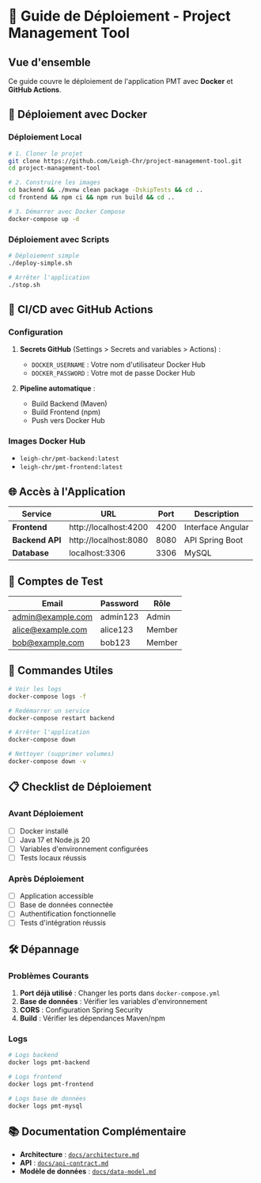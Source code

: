 # 🚀 Guide de Déploiement - Project Management Tool

## Vue d'ensemble

Ce guide couvre le déploiement de l'application PMT avec **Docker** et **GitHub Actions**.

## 🐳 Déploiement avec Docker

### Déploiement Local

```bash
# 1. Cloner le projet
git clone https://github.com/Leigh-Chr/project-management-tool.git
cd project-management-tool

# 2. Construire les images
cd backend && ./mvnw clean package -DskipTests && cd ..
cd frontend && npm ci && npm run build && cd ..

# 3. Démarrer avec Docker Compose
docker-compose up -d
```

### Déploiement avec Scripts

```bash
# Déploiement simple
./deploy-simple.sh

# Arrêter l'application
./stop.sh
```

## 🔄 CI/CD avec GitHub Actions

### Configuration

1. **Secrets GitHub** (Settings > Secrets and variables > Actions) :
   - `DOCKER_USERNAME` : Votre nom d'utilisateur Docker Hub
   - `DOCKER_PASSWORD` : Votre mot de passe Docker Hub

2. **Pipeline automatique** :
   - Build Backend (Maven)
   - Build Frontend (npm)
   - Push vers Docker Hub

### Images Docker Hub

- `leigh-chr/pmt-backend:latest`
- `leigh-chr/pmt-frontend:latest`

## 🌐 Accès à l'Application

| Service | URL | Port | Description |
|---------|-----|------|-------------|
| **Frontend** | http://localhost:4200 | 4200 | Interface Angular |
| **Backend API** | http://localhost:8080 | 8080 | API Spring Boot |
| **Database** | localhost:3306 | 3306 | MySQL |

## 👤 Comptes de Test

| Email | Password | Rôle |
|-------|----------|------|
| admin@example.com | admin123 | Admin |
| alice@example.com | alice123 | Member |
| bob@example.com | bob123 | Member |

## 🔧 Commandes Utiles

```bash
# Voir les logs
docker-compose logs -f

# Redémarrer un service
docker-compose restart backend

# Arrêter l'application
docker-compose down

# Nettoyer (supprimer volumes)
docker-compose down -v
```

## 📋 Checklist de Déploiement

### Avant Déploiement
- [ ] Docker installé
- [ ] Java 17 et Node.js 20
- [ ] Variables d'environnement configurées
- [ ] Tests locaux réussis

### Après Déploiement
- [ ] Application accessible
- [ ] Base de données connectée
- [ ] Authentification fonctionnelle
- [ ] Tests d'intégration réussis

## 🛠️ Dépannage

### Problèmes Courants

1. **Port déjà utilisé** : Changer les ports dans `docker-compose.yml`
2. **Base de données** : Vérifier les variables d'environnement
3. **CORS** : Configuration Spring Security
4. **Build** : Vérifier les dépendances Maven/npm

### Logs

```bash
# Logs backend
docker logs pmt-backend

# Logs frontend
docker logs pmt-frontend

# Logs base de données
docker logs pmt-mysql
```

## 📚 Documentation Complémentaire

- **Architecture** : [`docs/architecture.md`](architecture.md)
- **API** : [`docs/api-contract.md`](api-contract.md)
- **Modèle de données** : [`docs/data-model.md`](data-model.md)